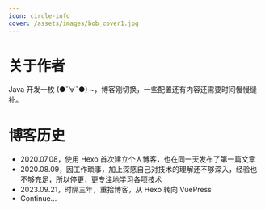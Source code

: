 ```yaml
---
icon: circle-info
cover: /assets/images/bob_cover1.jpg 
---
```


# 关于作者

Java 开发一枚 (●ˇ∀ˇ●) ~，博客刚切换，一些配置还有内容还需要时间慢慢缝补。



# 博客历史

- 2020.07.08，使用 Hexo 首次建立个人博客，也在同一天发布了第一篇文章
- 2020.08.09，因工作琐事，加上深感自己对技术的理解还不够深入，经验也不够充足，所以停更，更专注地学习各项技术
- 2023.09.21，时隔三年，重拾博客，从 Hexo 转向 VuePress
- Continue...

